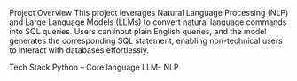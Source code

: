 Project Overview
This project leverages Natural Language Processing (NLP) and Large Language Models (LLMs) to convert natural language commands into SQL queries. Users can input plain English queries, and the model generates the corresponding SQL statement, enabling non-technical users to interact with databases effortlessly.

Tech Stack
Python – Core language
LLM- NLP
